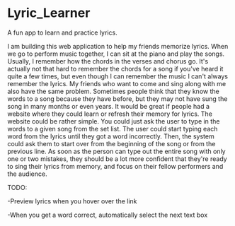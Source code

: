 # Lyric_Learner
A fun app to learn and practice lyrics.

I am building this web application to help my friends memorize lyrics. When we go to perform music together, I can sit at the piano and play the songs. Usually, I remember how the chords in the verses and chorus go. It's actually not that hard to remember the chords for a song if you've heard it quite a few times, but even though I can remember the music I can't always remember the lyrics. My friends who want to come and sing along with me also have the same problem. Sometimes people think that they know the words to a song because they have before, but they may not have sung the song in many months or even years. It would be great if people had a website where they could learn or refresh their memory for lyrics. The website could be rather simple. You could just ask the user to type in the words to a given song from the set list. The user could start typing each word from the lyrics until they got a word incorrectly. Then, the system could ask them to start over from the beginning of the song or from the previous line. As soon as the person can type out the entire song with only one or two mistakes, they should be a lot more confident that they're ready to sing their lyrics from memory, and focus on their fellow performers and the audience.


TODO:

-Preview lyrics when you hover over the link

-When you get a word correct, automatically select the next text box
